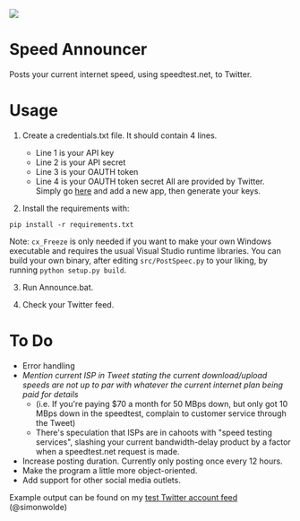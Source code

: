 [![](https://img.shields.io/badge/python-3.6.3-blue.svg)](https://www.python.org/downloads/release/python-363/)

# Speed Announcer

Posts your current internet speed, using speedtest.net, to Twitter.

# Usage
1. Create a credentials.txt file. It should contain 4 lines.
   - Line 1 is your API key
   - Line 2 is your API secret
   - Line 3 is your OAUTH token
   - Line 4 is your OAUTH token secret
   All are provided by Twitter. Simply go [here](https://apps.twitter.com/app/new) and add a new app, then generate your keys.

2. Install the requirements with:
```
pip install -r requirements.txt
```

Note: `cx_Freeze` is only needed if you want to make your own Windows executable and requires the usual Visual Studio runtime libraries. You can build your own binary, after editing `src/PostSpeec.py` to your liking, by running `python setup.py build`.

3. Run Announce.bat.

4. Check your Twitter feed.
  
# To Do
- Error handling
- *Mention current ISP in Tweet stating the current download/upload speeds are not up to par with whatever the current internet plan being paid for details*
	- (i.e. If you're paying $70 a month for 50 MBps down, but only got 10 MBps down in the speedtest, complain to customer service through the Tweet)
	- There's speculation that ISPs are in cahoots with "speed testing services", slashing your current bandwidth-delay product by a factor when a speedtest.net request is made. 
- Increase posting duration. Currently only posting once every 12 hours.
- Make the program a little more object-oriented.
- Add support for other social media outlets.
	
Example output can be found on my [test Twitter account feed](https://twitter.com/simonwolde) (@simonwolde)
